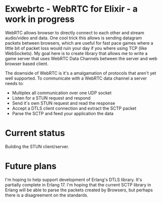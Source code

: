 # Exwebrtc - WebRTC for Elixir - a work in progress

WebRTC allows browser to directly connect to each other and stream audio/video and data.  One cool trick this allows is sending datagram packets between browsers, which are useful for fast pace games where a little bit of packet loss would ruin your day if you where using TCP (like WebSockets).  My goal here is to create library that allows me to write a game server that uses WebRTC Data Channels between the server and web browser based client.

The downside of WebRTC is it's a amalgamation of protocols that aren't yet well supported.  To communicate with a WebRTC data channel a server needs to:
 * Multiplex all communication over one UDP socket
 * Listen for a STUN request and respond
 * Send it's own STUN request and read the response
 * Accept a DTLS client connection and extract the SCTP packet
 * Parse the SCTP and feed your application the data

# Current status

Building the STUN client/server.

# Future plans

I'm hoping to help support development of Erlang's DTLS library.  It's partially complete in Erlang 17.  I'm hoping that the current SCTP library in Erlang will be able to parse the packets created by Browsers, but perhaps there is a disagreement on the standards.